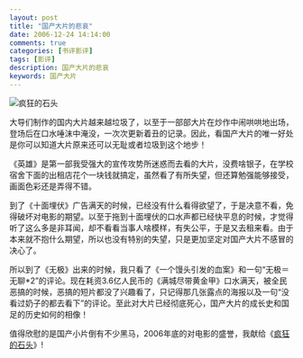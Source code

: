 ```yaml
---
layout: post
title: "国产大片的悲哀"
date: 2006-12-24 14:14:00
comments: true
categories: [书评影评]
tags: [影评]
description: 国产大片的悲哀
keywords: 国产大片
---
```


![疯狂的石头](http://img3.douban.com/view/movie_poster_cover/spst/public/p712241453.jpg)

大导们制作的国内大片越来越垃圾了，以至于一部部大片在炒作中闹哄哄地出场，登场后在口水唾沫中淹没，一次次更新着丑的记录。因此，看国产大片的唯一好处是你可以知道大片原来还可以无耻或者垃圾到这个地步！

<!--more-->

《英雄》是第一部我受强大的宣传攻势所迷惑而去看的大片，没费啥银子，在学校宿舍下面的出租店花个一块钱就搞定，虽然看了有所失望，但还算勉强能够接受，画面色彩还是弄得不错。

到了《十面埋伏》广告满天的时候，已经没有什么看得欲望了，于是决意不看，免得破坏对电影的期望。以至于拖到十面埋伏的口水声都已经快平息的时候，才觉得听了这么多是非耳闻，却不看看当事人啥模样，有失公平，于是又去租来看。由于本来就不抱什么期望，所以也没有特别的失望，只是更加坚定对国产大片不感冒的决心了。

所以到了《无极》出来的时候，我只看了《一个馒头引发的血案》和一句“无极＝无聊*2”的评论。现在耗资3.6亿人民币的《满城尽带黄金甲》口水满天，被全民恶搞的时候，恶搞的短片都没了兴趣看了，只记得那几张露点的海报以及一句“没看过奶子的都去看下”的评论。至此对大片已经彻底死心，国产大片的成长史和国足的历史如何的相像！

值得欣慰的是国产小片倒有不少黑马，2006年底的对电影的盛誉，我献给《[疯狂的石头](http://movie.douban.com/subject/1862151/)》!
